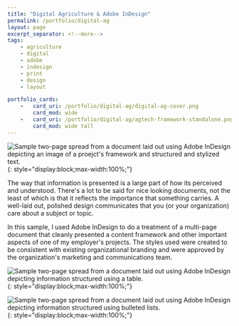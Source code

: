 ```yaml
---
title: "Digital Agriculture & Adobe InDesign"
permalink: /portfolio/digital-ag
layout: page
excerpt_separator: <!--more-->
tags:
    - agriculture
    - digital
    - adobe
    - indesign
    - print
    - design
    - layout

portfolio_cards:
    -   card_uri: /portfolio/digital-ag/digital-ag-cover.png
        card_mod: wide
    -   card_uri: /portfolio/digital-ag/agtech-framework-standalone.png
        card_mod: wide tall
---
```


![Sample two-page spread from a document laid out using Adobe InDesign depicting an image of a proejct's framework and structured and stylized text.](/portfolio/digital-ag/AgTech-p2.png){: style="display:block;max-width:100%;"}

The way that information is presented is a large part of how its perceived and understood. There's a lot to be said for nice looking documents, not the least of which is that it reflects the importance that something carries. A well-laid out, polished design communicates that you (or your organization) care about a subject or topic.
<!--more-->
In this sample, I used Adobe InDesign to do a treatment of a multi-page document that cleanly presented a content framework and other important aspects of one of my employer's projects. The styles used were created to be consistent with existing organizational branding and were approved by the organization's marketing and communications team.

![Sample two-page spread from a document laid out using Adobe InDesign depicting information structured using a table.](/portfolio/digital-ag/AgTech-p4.png){: style="display:block;max-width:100%;"}

![Sample two-page spread from a document laid out using Adobe InDesign depicting information structured using bulleted lists.](/portfolio/digital-ag/AgTech-p3.png){: style="display:block;max-width:100%;"}